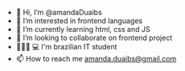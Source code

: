- 👋 Hi, I’m @amandaDuaibs
- 👀 I’m interested in frontend languages
- 🌱 I’m currently learning html, css and JS
- 💞️ I’m looking to collaborate on frontend project
- 👩🏽‍🎓 💻 I'm brazilian IT student
- 📫 How to reach me amanda.duaibs@gmail.com 

<!---
amandaDuaibs/amandaDuaibs is a ✨ special ✨ repository because its `README.md` (this file) appears on your GitHub profile.
You can click the Preview link to take a look at your changes.
--->
